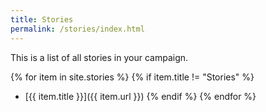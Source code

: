 ```yaml
---
title: Stories
permalink: /stories/index.html
---
```


This is a list of all stories in your campaign.

{% for item in site.stories %}
    {% if item.title != "Stories" %}
* [{{ item.title }}]({{ item.url }})
    {% endif %}
{% endfor %}
